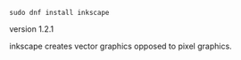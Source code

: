 ```
sudo dnf install inkscape
```

version 1.2.1

inkscape creates vector graphics opposed to pixel graphics.
